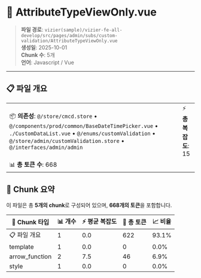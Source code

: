 # 📄 AttributeTypeViewOnly.vue

> **파일 경로**: `vizier(sample)/vizier-fe-all-develop/src/pages/admin/subs/custom-validation/AttributeTypeViewOnly.vue`  
> **생성일**: 2025-10-01  
> **Chunk 수**: 5개  
> **언어**: Javascript / Vue
---





## 📋 파일 개요

| | |
|--|--|
| 📦 **의존성**: `@/store/cmcd.store` • `@/components/prod/common/BaseDateTimePicker.vue` • `./CustomDataList.vue` • `@/enums/customValidation` • `@/store/admin/customValidation.store` • `@/interfaces/admin/admin` | ⚡ **총 복잡도**: 15 |
| 📊 **총 토큰 수**: 668 |  |






## 🧩 Chunk 요약

이 파일은 총 **5개의 chunk**로 구성되어 있으며, **668개의 토큰**을 포함합니다.

| 🧩 Chunk 타입 | 📊 개수 | ⚡ 평균 복잡도 | 📝 총 토큰 | 📈 비율 |
|---------------|--------|-------------|----------|--------|
| 📋 파일 개요 | 1 | 0.0 | 622 | 93.1% |
| template | 1 | 0.0 | 0 | 0.0% |
| arrow_function | 2 | 7.5 | 46 | 6.9% |
| style | 1 | 0.0 | 0 | 0.0% |

